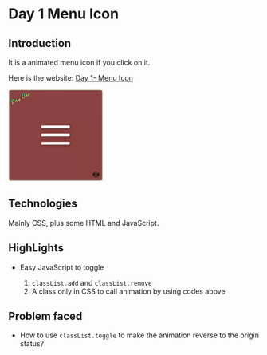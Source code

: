 # Day 1 Menu Icon

## Introduction

It is a animated menu icon if you click on it.

Here is the website: [Day 1- Menu Icon](https://louuu03.github.io/EverydayLilChallenge/D1-MenuIcon/index.html)


![alt text](./Icon/gif.gif)


## Technologies

Mainly CSS, plus some HTML and JavaScript.


## HighLights

* Easy JavaScript to toggle

    1. ``` classList.add ``` and  ``` classList.remove ```
    2. A class only in CSS to call animation by using codes above


## Problem faced

* How to use ``` classList.toggle ``` to make the animation reverse to the origin status?
